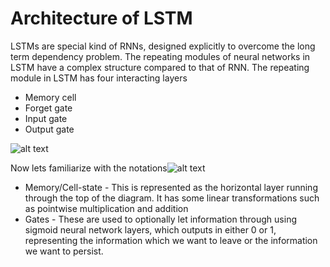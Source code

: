 # Architecture of LSTM

LSTMs are special kind of RNNs, designed explicitly to overcome the long term dependency problem. The repeating modules of neural networks in LSTM have a complex structure compared to that of RNN. The repeating module in LSTM has four interacting layers

* Memory cell
* Forget gate
* Input gate
* Output gate

![alt text](https://colah.github.io/posts/2015-08-Understanding-LSTMs/img/LSTM3-chain.png)

Now lets familiarize with the notations![alt text](https://colah.github.io/posts/2015-08-Understanding-LSTMs/img/LSTM2-notation.png)

* Memory/Cell-state - This is represented as the horizontal layer running through the top of the diagram. It has some linear transformations such as pointwise multiplication and addition
* Gates - These are used to optionally let information through using sigmoid neural network layers, which outputs in either 0 or 1, representing the information which we want to leave or the information we want to persist.

